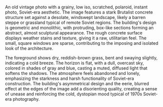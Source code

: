 An old vintage photo with a grainy, low iso, scratched, polaroid, instant photo, Soviet-era aesthetic. The image features a stark Brutalist concrete structure set against a desolate, windswept landscape, likely a barren steppe or grassland typical of remote Soviet regions. The building's design is geometric and monolithic, with protruding, box-like sections forming an abstract, almost sculptural appearance. The rough concrete surface displays weather stains and texture, giving it a raw, utilitarian feel. The small, square windows are sparse, contributing to the imposing and isolated look of the architecture.

The foreground shows dry, reddish-brown grass, bent and swaying slightly, indicating a cold breeze. The horizon is flat, with a dull, overcast sky, colored in shades of gray and blue, casting a muted, diffused light that softens the shadows. The atmosphere feels abandoned and lonely, emphasizing the starkness and harsh functionality of Soviet-era construction. The building's asymmetrical design and the eerie, blurred effect at the edges of the image add a disorienting quality, creating a sense of unease and reinforcing the cold, dystopian mood typical of 1970s Soviet-era photography.